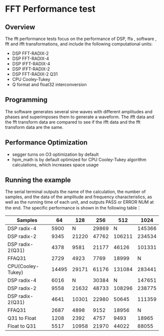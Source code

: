 # FFT Performance test
## Overview

The fft performance tests focus on the performance of DSP, ffa , software , fft and ifft transformations, and include the following computational units:
- DSP FFT-RADIX-2
- DSP FFT-RADIX-4
- DSP IFFT-RADIX-4
- DSP IFFT-RADIX-2
- DSP FFT-RADIX-2 Q31
- CPU Cooley-Tukey
- Q format and float32 interconversion

## Programming

The software generates several sine waves with different amplitudes and phases and superimposes them to generate a waveform. The ifft data and the fft transform data are compared to see if the ifft data and the fft transform data are the same.

## Performance Optimization

- segger turns on O3 optimization by default
- hpm_math is by default optimized for CPU Cooley-Tukey algorithm calculations, which increases space usage

## Running the example

The serial terminal outputs the name of the calculation, the number of samples, and the data of the amplitude and frequency characteristics, as well as the running time of each unit, and outputs PASS or ERROR NUM at the end. The specific performance is shown in the following table：

| Samples              | 64    | 128   | 256   | 512    | 1024   |
|------------------|-------|-------|-------|--------|--------|
| DSP radix-4 | 5900  | N     | 29869 | N      | 145366 |
| DSP radix-2| 9345  | 21220 | 47762 | 106211 | 234534 |
| DSP radix-2(Q31) | 4378  | 9581  | 21177 | 46126  | 101331 |
| FFAQ31           | 2729  | 4923  | 7769  | 18999  | N      |
| CPU(Cooley-Tukey)   | 14495 | 29171 | 61176 | 131084 | 283441 |
| DSP radix-4 | 6016  | N     | 30384 | N      | 147651 |
| DSP radix-2 | 9558  | 21632 | 48733 | 108296 | 238775 |
| DSP radix-2(Q31)| 4641  | 10301 | 22980 | 50645  | 111359 |
| FFAQ31           | 2687  | 4898  | 9152  | 18956  | N      |
| Q31 to Float     | 1208  | 2392  | 4757  | 9493   | 18965  |
| Float to Q31     | 5517  | 10958 | 21970 | 44022  | 88055  |

